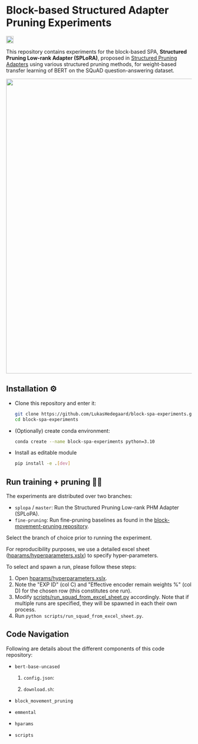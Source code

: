 # Block-based Structured Adapter Pruning Experiments

<a href="https://arxiv.org/abs/2211.10155">
<img src="http://img.shields.io/badge/paper-arxiv.2211.10155-B31B1B.svg" height="20" >
</a>

This repository contains experiments for the block-based SPA, __Structured Pruning Low-rank Adapter (SPLoRA)__, proposed in [Structured Pruning Adapters](https://arxiv.org/abs/2211.10155) using various structured pruning methods, for weight-based transfer learning of BERT on the SQuAD question-answering dataset.


<div align="center">
<img src="figures/SPLoPA.png" width="800">
</div>

## Installation ⚙️
- Clone this repository and enter it: 
    ```bash
    git clone https://github.com/LukasHedegaard/block-spa-experiments.git
    cd block-spa-experiments
    ```
- (Optionally) create conda environment:
    ```bash
    conda create --name block-spa-experiments python=3.10
    ```
- Install as editable module
    ```bash
    pip install -e .[dev]
    ```

## Run training + pruning 🏃‍♂️

The experiments are distributed over two branches:
- `splopa` / `master`: Run the Structured Pruning Low-rank PHM Adapter (SPLoPA).
- `fine-pruning`: Run fine-pruning baselines as found in the [block-movement-pruning repository](https://github.com/huggingface/block_movement_pruning).

Select the branch of choice prior to running the experiment.

For reproducibility purposes, we use a detailed excel sheet ([hparams/hyperparameters.xslx](hparams/hyperparameters.xslx)) to specify hyper-parameters.

To select and spawn a run, please follow these steps:
1. Open [hparams/hyperparameters.xslx](hparams/hyperparameters.xslx).
2. Note the "EXP ID" (col C) and "Effective encoder remain weights %" (col D) for the chosen row (this constitutes one run).
3. Modify [scripts/run_squad_from_excel_sheet.py](scripts/run_squad_from_excel_sheet.py) accordingly. Note that if multiple runs are specified, they will be spawned in each their own process.
4. Run `python scripts/run_squad_from_excel_sheet.py`.

## Code Navigation

Following are details about the different components of this code repository:

* `bert-base-uncased`

    1. `config.json`:

    2. `download.sh`:

* `block_movement_pruning`

* `emmental`

* `hparams`

* `scripts`